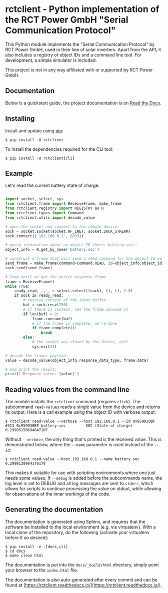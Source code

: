 # rctclient - Python implementation of the RCT Power GmbH "Serial Communication Protocol"

This Python module implements the "Serial Communication Protocol" by RCT Power GmbH, used in their line of solar
inverters. Apart from the API, it also includes a registry of object IDs and a command line tool. For development, a
simple simulator is included.

This project is not in any way affiliated with or supported by RCT Power GmbH.

## Documentation

Below is a quickstart guide, the project documentation is on [Read the Docs](https://rctclient.readthedocs.io/).

## Installing

Install and update using [pip](https://pip.pypa.io/en/stable/quickstart/):

```
$ pip install -U rctclient
```

To install the dependencies required for the CLI tool:

```
$ pip install -U rctclient[cli]
```

## Example

Let's read the current battery state of charge:
```python

import socket, select, sys
from rctclient.frame import ReceiveFrame, make_frame
from rctclient.registry import REGISTRY as R
from rctclient.types import Command
from rctclient.utils import decode_value

# open the socket and connect to the remote device:
sock = socket.socket(socket.AF_INET, socket.SOCK_STREAM)
sock.connect(('192.168.0.1', 8899))

# query information about an object ID (here: battery.soc):
object_info = R.get_by_name('battery.soc')

# construct a frame that will send a read command for the object ID we want, and send it
send_frame = make_frame(command=Command.READ, id=object_info.object_id)
sock.send(send_frame)

# loop until we got the entire response frame
frame = ReceiveFrame()
while True:
    ready_read, _, _ = select.select([sock], [], [], 2.0)
    if sock in ready_read:
        # receive content of the input buffer
        buf = sock.recv(256)
        # if there is content, let the frame consume it
        if len(buf) > 0:
            frame.consume(buf)
            # if the frame is complete, we're done
            if frame.complete():
                break
        else:
            # the socket was closed by the device, exit
            sys.exit(1)

# decode the frames payload
value = decode_value(object_info.response_data_type, frame.data)

# and print the result:
print(f'Response value: {value}')
```

## Reading values from the command line

The module installs the `rctclient` command (requires `click`). The subcommand `read-values` reads a single value from
the device and returns its output. Here is a call example using the object ID with verbose output:

```
$ rctclient read-value --verbose --host 192.168.0.1 --id 0x959930BF
#413 0x959930BF battery.soc         SOC (State of charge)              0.29985150694847107
```

Without `--verbose`, the only thing that's printed is the received value. This is demonstrated below, where the
`--name` parameter is used instead of the `--id`:
```
$ rctclient read-value --host 192.168.0.1 --name battery.soc
0.2998138964176178
```
This makes it suitable for use with scripting environments where one just needs some values. If `--debug` is added
before the subcommands name, the log level is set to DEBUG and all log messages are sent to `stderr`, which allows for
scripts to continue processing the value on stdout, while allowing for observations of the inner workings of the code.

## Generating the documentation

The documentation is generated using Sphinx, and requires that the software be installed to the local environment (e.g.
via virtualenv). With a local clone of the repository, do the following (activate your virtualenv before if so
desired):
```
$ pip install -e .[docs,cli]
$ cd docs
$ make clean html
```
The documentation is put into the `docs/_build/html` directory, simply point your browser to the `index.html` file.

The documentation is also auto-generated after every commit and can be found at
[https://rctclient.readthedocs.io/](https://rctclient.readthedocs.io/).
